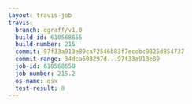 ```yaml
---
layout: travis-job
travis:
  branch: egraff/v1.0
  build-id: 610568655
  build-number: 215
  commit: 97f33a913e89ca72546b83f7eccbc9825d854737
  commit-range: 34dca603297d...97f33a913e89
  job-id: 610568658
  job-number: 215.2
  os-name: osx
  test-result: 0
---
```

